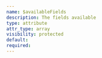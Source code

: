 ```yaml
---
name: $availableFields
description: The fields available 
type: attribute
attr_type: array
visibility: protected
default: 
required: 
---
```


